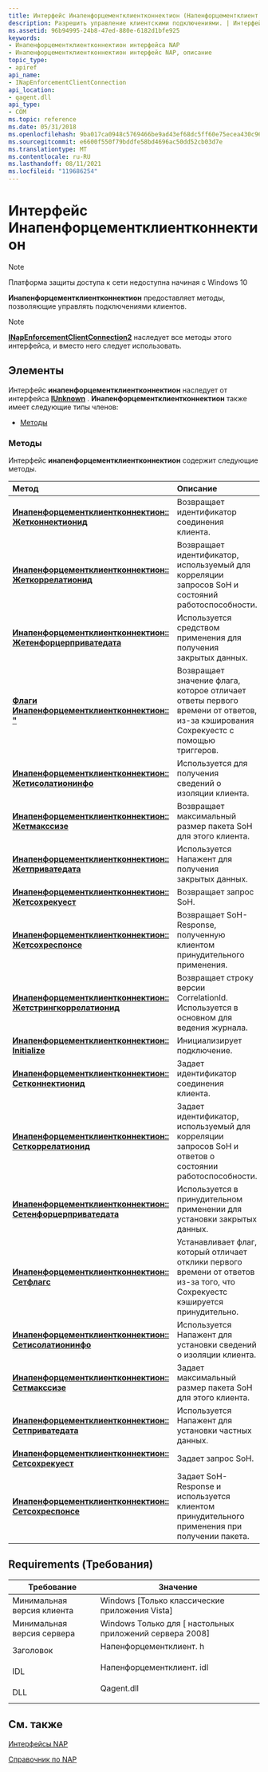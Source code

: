 ```yaml
---
title: Интерфейс Инапенфорцементклиентконнектион (Напенфорцементклиент. h)
description: Разрешить управление клиентскими подключениями. | Интерфейс Инапенфорцементклиентконнектион (Напенфорцементклиент. h)
ms.assetid: 96b94995-24b8-47ed-880e-6182d1bfe925
keywords:
- Инапенфорцементклиентконнектион интерфейса NAP
- Инапенфорцементклиентконнектион интерфейс NAP, описание
topic_type:
- apiref
api_name:
- INapEnforcementClientConnection
api_location:
- qagent.dll
api_type:
- COM
ms.topic: reference
ms.date: 05/31/2018
ms.openlocfilehash: 9ba017ca0948c5769466be9ad43ef68dc5ff60e75ecea430c96a1e8b0c36ab1d
ms.sourcegitcommit: e6600f550f79bddfe58bd4696ac50dd52cb03d7e
ms.translationtype: MT
ms.contentlocale: ru-RU
ms.lasthandoff: 08/11/2021
ms.locfileid: "119686254"
---
```

# <a name="inapenforcementclientconnection-interface"></a>Интерфейс Инапенфорцементклиентконнектион

> [!Note]  
> Платформа защиты доступа к сети недоступна начиная с Windows 10

 

**Инапенфорцементклиентконнектион** предоставляет методы, позволяющие управлять подключениями клиентов.

> [!Note]  
> [**INapEnforcementClientConnection2**](inapenforcementclientconnection2.md) наследует все методы этого интерфейса, и вместо него следует использовать.

 

## <a name="members"></a>Элементы

Интерфейс **инапенфорцементклиентконнектион** наследует от интерфейса [**IUnknown**](/windows/desktop/api/unknwn/nn-unknwn-iunknown) . **Инапенфорцементклиентконнектион** также имеет следующие типы членов:

-   [Методы](#methods)

### <a name="methods"></a>Методы

Интерфейс **инапенфорцементклиентконнектион** содержит следующие методы.



| Метод                                                                                                                           | Описание                                                                                                                               |
|:---------------------------------------------------------------------------------------------------------------------------------|:------------------------------------------------------------------------------------------------------------------------------------------|
| [**Инапенфорцементклиентконнектион:: Жетконнектионид**](inapenforcementclientconnection-getconnectionid-method.md)               | Возвращает идентификатор соединения клиента.<br/>                                                                                          |
| [**Инапенфорцементклиентконнектион:: Жеткоррелатионид**](inapenforcementclientconnection-getcorrelationid-method.md)             | Возвращает идентификатор, используемый для корреляции запросов SoH и состояний работоспособности.<br/>                                                                  |
| [**Инапенфорцементклиентконнектион:: Жетенфорцерприватедата**](inapenforcementclientconnection-getenforcerprivatedata-method.md) | Используется средством применения для получения закрытых данных.<br/>                                                                                      |
| [**Флаги Инапенфорцементклиентконнектион:: "**](inapenforcementclientconnection-getflags-method.md)                             | Возвращает значение флага, которое отличает ответы первого времени от ответов, из-за кэширования Сохрекуестс с помощью триггеров.<br/> |
| [**Инапенфорцементклиентконнектион:: Жетисолатионинфо**](inapenforcementclientconnection-getisolationinfo-method.md)             | Используется для получения сведений о изоляции клиента.<br/>                                                                              |
| [**Инапенфорцементклиентконнектион:: Жетмакссизе**](inapenforcementclientconnection-getmaxsize-method.md)                         | Возвращает максимальный размер пакета SoH для этого клиента.<br/>                                                                       |
| [**Инапенфорцементклиентконнектион:: Жетприватедата**](inapenforcementclientconnection-getprivatedata-method.md)                 | Используется Напажент для получения закрытых данных.<br/>                                                                                      |
| [**Инапенфорцементклиентконнектион:: Жетсохрекуест**](inapenforcementclientconnection-getsohrequest-method.md)                   | Возвращает запрос SoH.<br/>                                                                                                          |
| [**Инапенфорцементклиентконнектион:: Жетсохреспонсе**](inapenforcementclientconnection-getsohresponse-method.md)                 | Возвращает SoH-Response, полученную клиентом принудительного применения.<br/>                                                                      |
| [**Инапенфорцементклиентконнектион:: Жетстрингкоррелатионид**](inapenforcementclientconnection-getstringcorrelationid-method.md) | Возвращает строку версии CorrelationId. Используется в основном для ведения журнала.<br/>                                             |
| [**Инапенфорцементклиентконнектион:: Initialize**](inapenforcementclientconnection-initialize-method.md)                         | Инициализирует подключение.<br/>                                                                                                    |
| [**Инапенфорцементклиентконнектион:: Сетконнектионид**](inapenforcementclientconnection-setconnectionid-method.md)               | Задает идентификатор соединения клиента.<br/>                                                                                          |
| [**Инапенфорцементклиентконнектион:: Сеткоррелатионид**](inapenforcementclientconnection-setcorrelationid-method.md)             | Задает идентификатор, используемый для корреляции запросов SoH и ответов о состоянии работоспособности.<br/>                                                                  |
| [**Инапенфорцементклиентконнектион:: Сетенфорцерприватедата**](inapenforcementclientconnection-setenforcerprivatedata-method.md) | Используется в принудительном применении для установки закрытых данных.<br/>                                                                                      |
| [**Инапенфорцементклиентконнектион:: Сетфлагс**](inapenforcementclientconnection-setflags-method.md)                             | Устанавливает флаг, который отличает отклики первого времени от ответов из-за того, что Сохрекуестс кэшируется принудительно.<br/>                  |
| [**Инапенфорцементклиентконнектион:: Сетисолатионинфо**](inapenforcementclientconnection-setisolationinfo-method.md)             | Используется Напажент для установки сведений о изоляции клиента.<br/>                                                           |
| [**Инапенфорцементклиентконнектион:: Сетмакссизе**](inapenforcementclientconnection-setmaxsize-method.md)                         | Задает максимальный размер пакета SoH для этого клиента.<br/>                                                                       |
| [**Инапенфорцементклиентконнектион:: Сетприватедата**](inapenforcementclientconnection-setprivatedata-method.md)                 | Используется Напажент для установки частных данных.<br/>                                                                                      |
| [**Инапенфорцементклиентконнектион:: Сетсохрекуест**](inapenforcementclientconnection-setsohrequest-method.md)                   | Задает запрос SoH.<br/>                                                                                                          |
| [**Инапенфорцементклиентконнектион:: Сетсохреспонсе**](inapenforcementclientconnection-setsohresponse-method.md)                 | Задает SoH-Response и используется клиентом принудительного применения при получении пакета.<br/>                                             |



 

## <a name="requirements"></a>Requirements (Требования)



| Требование | Значение |
|-------------------------------------|-----------------------------------------------------------------------------------------------------|
| Минимальная версия клиента<br/> | Windows \[Только классические приложения Vista\]<br/>                                                      |
| Минимальная версия сервера<br/> | Windows Только для \[ настольных приложений сервера 2008\]<br/>                                                |
| Заголовок<br/>                   | <dl> <dt>Напенфорцементклиент. h</dt> </dl>   |
| IDL<br/>                      | <dl> <dt>Напенфорцементклиент. idl</dt> </dl> |
| DLL<br/>                      | <dl> <dt>Qagent.dll</dt> </dl>               |



## <a name="see-also"></a>См. также

<dl> <dt>

[Интерфейсы NAP](nap-interfaces.md)
</dt> <dt>

[Справочник по NAP](nap-reference.md)
</dt> </dl>

 

